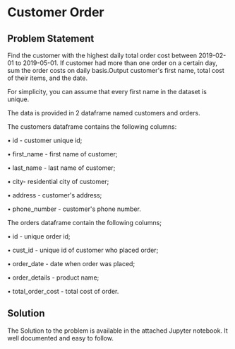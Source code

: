 # Customer Order
## Problem Statement 
Find the customer with the highest daily total order cost between 2019-02-01 to 2019-05-01. If customer had more than one order on a certain day, sum the order costs on daily basis.Output customer's first name, total cost of their items, and the date.

For simplicity, you can assume that every first name in the dataset is unique.

The data is provided in 2 dataframe named customers and orders. 

The customers dataframe contains the following columns:

• id - customer unique id;

• first_name - first name of customer;

• last_name - last name of customer;

• city- residential city of customer;

• address - customer's address;

• phone_number - customer's phone number.

The orders dataframe contain the following columns;

• id - unique order id;

• cust_id - unique id of customer who placed order;

• order_date - date when order was placed;

• order_details - product name;

• total_order_cost - total cost of order.


## Solution
The Solution to the problem is available in the attached Jupyter notebook. It well documented and easy to follow.

